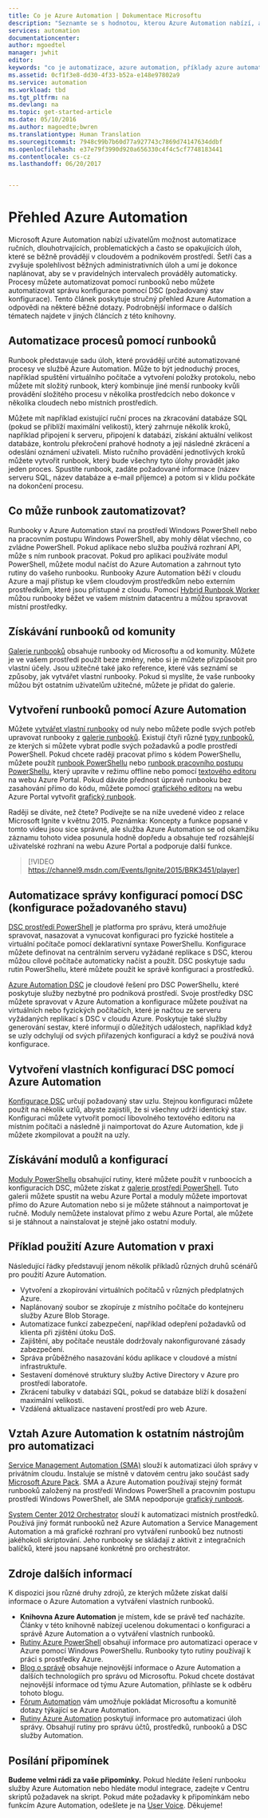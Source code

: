 ```yaml
---
title: Co je Azure Automation | Dokumentace Microsoftu
description: "Seznamte se s hodnotou, kterou Azure Automation nabízí, a získejte odpovědi na časté otázky, abyste mohli začít vytváření za pomoci runbooků a Azure Automation DSC."
services: automation
documentationcenter: 
author: mgoedtel
manager: jwhit
editor: 
keywords: "co je automatizace, azure automation, příklady azure automation"
ms.assetid: 0cf1f3e8-dd30-4f33-b52a-e148e97802a9
ms.service: automation
ms.workload: tbd
ms.tgt_pltfrm: na
ms.devlang: na
ms.topic: get-started-article
ms.date: 05/10/2016
ms.author: magoedte;bwren
ms.translationtype: Human Translation
ms.sourcegitcommit: 7948c99b7b60d77a927743c7869d74147634ddbf
ms.openlocfilehash: e37e79f3990d920a656330c4f4c5cf7748183441
ms.contentlocale: cs-cz
ms.lasthandoff: 06/20/2017


---
```

# <a name="azure-automation-overview"></a>Přehled Azure Automation
Microsoft Azure Automation nabízí uživatelům možnost automatizace ručních, dlouhotrvajících, problematických a často se opakujících úloh, které se běžně provádějí v cloudovém a podnikovém prostředí. Šetří čas a zvyšuje spolehlivost běžných administrativních úloh a umí je dokonce naplánovat, aby se v pravidelných intervalech prováděly automaticky. Procesy můžete automatizovat pomocí runbooků nebo můžete automatizovat správu konfigurace pomocí DSC (požadovaný stav konfigurace). Tento článek poskytuje stručný přehled Azure Automation a odpovědi na některé běžné dotazy. Podrobnější informace o dalších tématech najdete v jiných článcích z této knihovny.

## <a name="automating-processes-with-runbooks"></a>Automatizace procesů pomocí runbooků
Runbook představuje sadu úloh, které provádějí určité automatizované procesy ve službě Azure Automation. Může to být jednoduchý proces, například spuštění virtuálního počítače a vytvoření položky protokolu, nebo můžete mít složitý runbook, který kombinuje jiné menší runbooky kvůli provádění složitého procesu v několika prostředcích nebo dokonce v několika cloudech nebo místních prostředích.  

Můžete mít například existující ruční proces na zkracování databáze SQL (pokud se přiblíží maximální velikosti), který zahrnuje několik kroků, například připojení k serveru, připojení k databázi, získání aktuální velikost databáze, kontrolu překročení prahové hodnoty a její následné zkrácení a odeslání oznámení uživateli. Místo ručního provádění jednotlivých kroků můžete vytvořit runbook, který bude všechny tyto úlohy provádět jako jeden proces. Spustíte runbook, zadáte požadované informace (název serveru SQL, název databáze a e-mail příjemce) a potom si v klidu počkáte na dokončení procesu. 

## <a name="what-can-runbooks-automate"></a>Co může runbook zautomatizovat?
Runbooky v Azure Automation staví na prostředí Windows PowerShell nebo na pracovním postupu Windows PowerShell, aby mohly dělat všechno, co zvládne PowerShell. Pokud aplikace nebo služba používá rozhraní API, může s ním runbook pracovat. Pokud pro aplikaci používáte modul PowerShell, můžete modul načíst do Azure Automation a zahrnout tyto rutiny do vašeho runbooku. Runbooky Azure Automation běží v cloudu Azure a mají přístup ke všem cloudovým prostředkům nebo externím prostředkům, které jsou přístupné z cloudu. Pomocí [Hybrid Runbook Worker](automation-hybrid-runbook-worker.md) můžou runbooky běžet ve vašem místním datacentru a můžou spravovat místní prostředky. 

## <a name="getting-runbooks-from-the-community"></a>Získávání runbooků od komunity
[Galerie runbooků](automation-runbook-gallery.md#runbooks-in-runbook-gallery) obsahuje runbooky od Microsoftu a od komunity. Můžete je ve vašem prostředí použít beze změny, nebo si je můžete přizpůsobit pro vlastní účely. Jsou užitečné také jako reference, které vás seznámí se způsoby, jak vytvářet vlastní runbooky. Pokud si myslíte, že vaše runbooky můžou být ostatním uživatelům užitečné, můžete je přidat do galerie. 

## <a name="creating-runbooks-with-azure-automation"></a>Vytvoření runbooků pomocí Azure Automation
Můžete [vytvářet vlastní runbooky](automation-creating-importing-runbook.md) od nuly nebo můžete podle svých potřeb upravovat runbooky z [galerie runbooků](http://msdn.microsoft.com/library/azure/dn781422.aspx). Existují čtyři různé [typy runbooků](automation-runbook-types.md), ze kterých si můžete vybrat podle svých požadavků a podle prostředí PowerShell. Pokud chcete raději pracovat přímo s kódem PowerShellu, můžete použít [runbook PowerShellu](automation-runbook-types.md#powershell-runbooks) nebo [runbook pracovního postupu PowerShellu](automation-runbook-types.md#powershell-workflow-runbooks), který upravíte v režimu offline nebo pomocí [textového editoru](http://msdn.microsoft.com/library/azure/dn879137.aspx) na webu Azure Portal. Pokud dáváte přednost úpravě runbooku bez zasahování přímo do kódu, můžete pomocí [grafického editoru](automation-graphical-authoring-intro.md) na webu Azure Portal vytvořit [grafický runbook](automation-runbook-types.md#graphical-runbooks). 

Raději se díváte, než čtete? Podívejte se na níže uvedené video z relace Microsoft Ignite v květnu 2015. Poznámka: Koncepty a funkce popsané v tomto videu jsou sice správné, ale služba Azure Automation se od okamžiku záznamu tohoto videa posunula hodně dopředu a obsahuje teď rozsáhlejší uživatelské rozhraní na webu Azure Portal a podporuje další funkce.

> [!VIDEO https://channel9.msdn.com/Events/Ignite/2015/BRK3451/player]
> 
> 

## <a name="automating-configuration-management-with-desired-state-configuration"></a>Automatizace správy konfigurací pomocí DSC (konfigurace požadovaného stavu)
[DSC prostředí PowerShell](https://technet.microsoft.com/library/dn249912.aspx) je platforma pro správu, která umožňuje spravovat, nasazovat a vynucovat konfiguraci pro fyzické hostitele a virtuální počítače pomocí deklarativní syntaxe PowerShellu. Konfigurace můžete definovat na centrálním serveru vyžádané replikace s DSC, kterou můžou cílové počítače automaticky načíst a použít. DSC poskytuje sadu rutin PowerShellu, které můžete použít ke správě konfigurací a prostředků.  

[Azure Automation DSC](automation-dsc-overview.md) je cloudové řešení pro DSC PowerShellu, které poskytuje služby nezbytné pro podniková prostředí.  Svoje prostředky DSC můžete spravovat v Azure Automation a konfigurace můžete používat na virtuálních nebo fyzických počítačích, které je načtou ze serveru vyžádaných replikací s DSC v cloudu Azure.  Poskytuje také služby generování sestav, které informují o důležitých událostech, například když se uzly odchylují od svých přiřazených konfigurací a když se používá nová konfigurace. 

## <a name="creating-your-own-dsc-configurations-with-azure-automation"></a>Vytvoření vlastních konfigurací DSC pomocí Azure Automation
[Konfigurace DSC](automation-dsc-overview.md) určují požadovaný stav uzlu.  Stejnou konfiguraci můžete použít na několik uzlů, abyste zajistili, že si všechny udrží identický stav.  Konfiguraci můžete vytvořit pomocí libovolného textového editoru na místním počítači a následně ji naimportovat do Azure Automation, kde ji můžete zkompilovat a použít na uzly.

## <a name="getting-modules-and-configurations"></a>Získávání modulů a konfigurací
[Moduly PowerShellu](automation-runbook-gallery.md#modules-in-powershell-gallery) obsahující rutiny, které můžete použít v runboocích a konfiguracích DSC, můžete získat z [galerie prostředí PowerShell](http://www.powershellgallery.com/). Tuto galerii můžete spustit na webu Azure Portal a moduly můžete importovat přímo do Azure Automation nebo si je můžete stáhnout a naimportovat je ručně. Moduly nemůžete instalovat přímo z webu Azure Portal, ale můžete si je stáhnout a nainstalovat je stejně jako ostatní moduly. 

## <a name="example-practical-applications-of-azure-automation"></a>Příklad použití Azure Automation v praxi
Následující řádky představují jenom několik příkladů různých druhů scénářů pro použití Azure Automation. 

* Vytvoření a zkopírování virtuálních počítačů v různých předplatných Azure. 
* Naplánovaný soubor se zkopíruje z místního počítače do kontejneru služby Azure Blob Storage. 
* Automatizace funkcí zabezpečení, například odepření požadavků od klienta při zjištění útoku DoS. 
* Zajištění, aby počítače neustále dodržovaly nakonfigurované zásady zabezpečení.
* Správa průběžného nasazování kódu aplikace v cloudové a místní infrastruktuře. 
* Sestavení doménové struktury služby Active Directory v Azure pro prostředí laboratoře. 
* Zkrácení tabulky v databázi SQL, pokud se databáze blíží k dosažení maximální velikosti. 
* Vzdálená aktualizace nastavení prostředí pro web Azure. 

## <a name="how-does-azure-automation-relate-to-other-automation-tools"></a>Vztah Azure Automation k ostatním nástrojům pro automatizaci
[Service Management Automation (SMA)](http://technet.microsoft.com/library/dn469260.aspx) slouží k automatizaci úloh správy v privátním cloudu. Instaluje se místně v datovém centru jako součást sady [Microsoft Azure Pack](https://www.microsoft.com/en-us/server-cloud/). SMA a Azure Automation používají stejný formát runbooků založený na prostředí Windows PowerShell a pracovním postupu prostředí Windows PowerShell, ale SMA nepodporuje [grafický runbook](automation-graphical-authoring-intro.md).  

[System Center 2012 Orchestrator](http://technet.microsoft.com/library/hh237242.aspx) slouží k automatizaci místních prostředků. Používá jiný formát runbooků než Azure Automation a Service Management Automation a má grafické rozhraní pro vytváření runbooků bez nutnosti jakéhokoli skriptování. Jeho runbooky se skládají z aktivit z integračních balíčků, které jsou napsané konkrétně pro orchestrátor. 

## <a name="where-can-i-get-more-information"></a>Zdroje dalších informací
K dispozici jsou různé druhy zdrojů, ze kterých můžete získat další informace o Azure Automation a vytváření vlastních runbooků. 

* **Knihovna Azure Automation** je místem, kde se právě teď nacházíte. Články v této knihovně nabízejí ucelenou dokumentaci o konfiguraci a správě Azure Automation a o vytváření vlastních runbooků. 
* [Rutiny Azure PowerShell](http://msdn.microsoft.com/library/jj156055.aspx) obsahují informace pro automatizaci operace v Azure pomocí Windows PowerShellu. Runbooky tyto rutiny používají k práci s prostředky Azure. 
* [Blog o správě](https://azure.microsoft.com/blog/tag/azure-automation/) obsahuje nejnovější informace o Azure Automation a dalších technologiích pro správu od Microsoftu. Pokud chcete dostávat nejnovější informace od týmu Azure Automation, přihlaste se k odběru tohoto blogu. 
* [Fórum Automation](http://go.microsoft.com/fwlink/p/?LinkId=390561) vám umožňuje pokládat Microsoftu a komunitě dotazy týkající se Azure Automation. 
* [Rutiny Azure Automation](https://msdn.microsoft.com/library/mt244122.aspx) poskytují informace pro automatizaci úloh správy. Obsahují rutiny pro správu účtů, prostředků, runbooků a DSC služby Automation.

## <a name="can-i-provide-feedback"></a>Posílání připomínek
**Budeme velmi rádi za vaše připomínky.** Pokud hledáte řešení runbooku služby Azure Automation nebo hledáte modul integrace, zadejte v Centru skriptů požadavek na skript. Pokud máte požadavky k připomínkám nebo funkcím Azure Automation, odešlete je na [User Voice](http://feedback.windowsazure.com/forums/34192--general-feedback). Děkujeme! 


